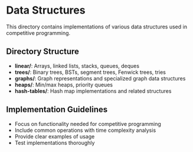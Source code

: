 # Data Structures

This directory contains implementations of various data structures used in competitive programming.

## Directory Structure

- **linear/**: Arrays, linked lists, stacks, queues, deques
- **trees/**: Binary trees, BSTs, segment trees, Fenwick trees, tries
- **graphs/**: Graph representations and specialized graph data structures
- **heaps/**: Min/max heaps, priority queues
- **hash-tables/**: Hash map implementations and related structures

## Implementation Guidelines

- Focus on functionality needed for competitive programming
- Include common operations with time complexity analysis
- Provide clear examples of usage
- Test implementations thoroughly